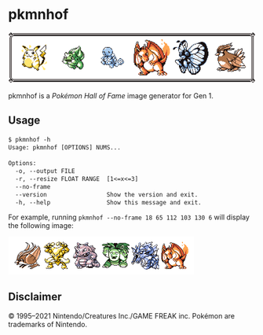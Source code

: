 # pkmnhof

![project banner](assets/banner.png)

pkmnhof is a _Pokémon Hall of Fame_ image generator for Gen 1.

## Usage

```console
$ pkmnhof -h
Usage: pkmnhof [OPTIONS] NUMS...

Options:
  -o, --output FILE
  -r, --resize FLOAT RANGE  [1<=x<=3]
  --no-frame
  --version                 Show the version and exit.
  -h, --help                Show this message and exit.
```

For example, running `pkmnhof --no-frame 18 65 112 103 130 6` will display the following image:

![example image](assets/example.png)

## Disclaimer

© 1995–2021 Nintendo/Creatures Inc./GAME FREAK inc. Pokémon
are trademarks of Nintendo.
